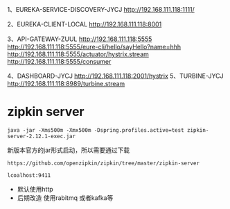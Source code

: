 1、EUREKA-SERVICE-DISCOVERY-JYCJ http://192.168.111.118:1111/

2、EUREKA-CLIENT-LOCAL http://192.168.111.118:8001

3、API-GATEWAY-ZUUL 
http://192.168.111.118:5555
http://192.168.111.118:5555/eure-cli/hello/sayHello?name=hhh
http://192.168.111.118:5555/actuator/hystrix.stream
http://192.168.111.118:5555/consumer

4、DASHBOARD-JYCJ http://192.168.111.118:2001/hystrix
5、TURBINE-JYCJ http://192.168.111.118:8989/turbine.stream

# zipkin server 

```shell
java -jar -Xms500m -Xmx500m -Dspring.profiles.active=test zipkin-server-2.12.1-exec.jar
```

新版本官方的jar形式启动，所以需要通过下载

```
https://github.com/openzipkin/zipkin/tree/master/zipkin-server

lcoalhost:9411
```

* 默认使用http
* 后期改造 使用rabitmq 或者kafka等

